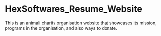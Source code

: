 # HexSoftwares_Resume_Website
This is an animali charity organisation website that showcases its mission, programs in the organisation, and also ways to donate.
